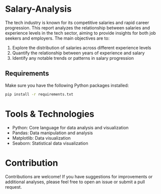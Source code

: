 # Salary-Analysis

The tech industry is known for its competitive salaries and rapid career progression. This report
analyzes the relationship between salaries and experience levels in the tech sector, aiming to
provide insights for both job seekers and employers. The main objectives are to:

1. Explore the distribution of salaries across different experience levels
2. Quantify the relationship between years of experience and salary
3. Identify any notable trends or patterns in salary progression

## Requirements

Make sure you have the following Python packages installed:

```bash
pip install -r requirements.txt
```

# Tools & Technologies

- Python: Core language for data analysis and visualization
- Pandas: Data manipulation and analysis
- Matplotlib: Data visualization
- Seaborn: Statistical data visualization

# Contribution

Contributions are welcome! If you have suggestions for improvements or additional analyses, please
feel free to open an issue or submit a pull request.
